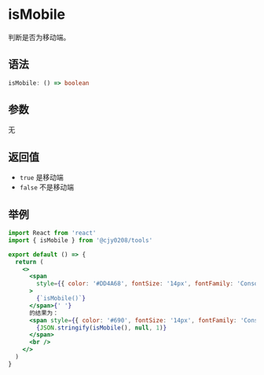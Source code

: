 # isMobile

判断是否为移动端。

## 语法

```ts
isMobile: () => boolean
```

## 参数

无

## 返回值

- `true` 是移动端
- `false` 不是移动端

## 举例

```jsx
import React from 'react'
import { isMobile } from '@cjy0208/tools'

export default () => {
  return (
    <>
      <span
        style={{ color: '#DD4A68', fontSize: '14px', fontFamily: 'Consolas' }}
      >
        {`isMobile()`}
      </span>{' '}
      的结果为：
      <span style={{ color: '#690', fontSize: '14px', fontFamily: 'Consolas' }}>
        {JSON.stringify(isMobile(), null, 1)}
      </span>
      <br />
    </>
  )
}
```
